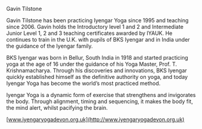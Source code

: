 Gavin Tilstone

Gavin Tilstone has been practicing Iyengar Yoga since 1995 and teaching since 2006. Gavin holds the Introductory level 1 and 2 and Intermediate Junior Level 1, 2 and 3 teaching certificates awarded by IYAUK. He continues to train in the U.K. with pupils of BKS Iyengar and in India under the guidance of the Iyengar family.

BKS Iyengar was born in Bellur, South India in 1918 and started practicing yoga at the age of 16 under the guidance of his Yoga Master, Prof. T. Krishnamacharya. Through his discoveries and innovations, BKS Iyengar quickly established himself as the definitive authority on yoga, and today Iyengar Yoga has become the world’s most practiced method.

Iyengar Yoga is a dynamic form of exercise that strengthens and invigorates the body. Through alignment, timing and sequencing, it makes the body fit, the mind alert, whilst pacifying the brain.

[www.iyengaryogadevon.org.uk](http://www.iyengaryogadevon.org.uk)